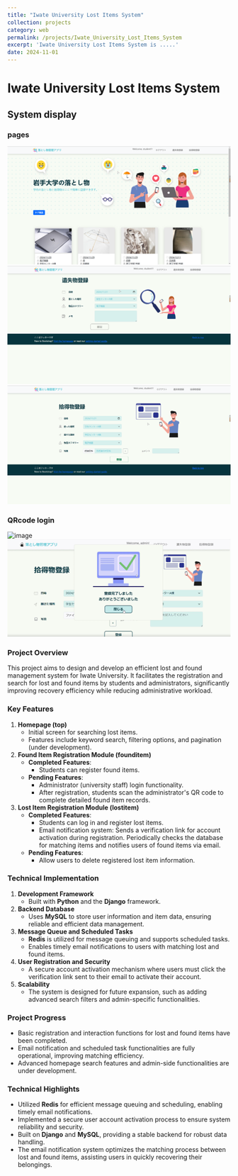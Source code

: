 ```yaml
---
title: "Iwate University Lost Items System"
collection: projects
category: web
permalink: /projects/Iwate_University_Lost_Items_System
excerpt: 'Iwate University Lost Items System is .....'
date: 2024-11-01
---
```


# Iwate University Lost Items System

## System display

### pages
![image](lost_items_images/home_page.png)
![image](lost_items_images/lost.png)
![image](lost_items_images/found.png)


### QRcode login
![image](lost_items_images/QRcode_scan_login.gif)
![image](lost_items_images/Scan_sussece.png)
### Project Overview

This project aims to design and develop an efficient lost and found management system for Iwate University. It facilitates the registration and search for lost and found items by students and administrators, significantly improving recovery efficiency while reducing administrative workload.

### Key Features

1. **Homepage (top)**
    - Initial screen for searching lost items.
    - Features include keyword search, filtering options, and pagination (under development).
2. **Found Item Registration Module (founditem)**
    - **Completed Features**:
        - Students can register found items.
    - **Pending Features**:
        - Administrator (university staff) login functionality.
        - After registration, students scan the administrator's QR code to complete detailed found item records.
3. **Lost Item Registration Module (lostitem)**
    - **Completed Features**:
        - Students can log in and register lost items.
        - Email notification system: Sends a verification link for account activation during registration. Periodically checks the database for matching items and notifies users of found items via email.
    - **Pending Features**:
        - Allow users to delete registered lost item information.

### Technical Implementation

1. **Development Framework**
    - Built with **Python** and the **Django** framework.
2. **Backend Database**
    - Uses **MySQL** to store user information and item data, ensuring reliable and efficient data management.
3. **Message Queue and Scheduled Tasks**
    - **Redis** is utilized for message queuing and supports scheduled tasks.
    - Enables timely email notifications to users with matching lost and found items.
4. **User Registration and Security**
    - A secure account activation mechanism where users must click the verification link sent to their email to activate their account.
5. **Scalability**
    - The system is designed for future expansion, such as adding advanced search filters and admin-specific functionalities.

### Project Progress

- Basic registration and interaction functions for lost and found items have been completed.
- Email notification and scheduled task functionalities are fully operational, improving matching efficiency.
- Advanced homepage search features and admin-side functionalities are under development.

### Technical Highlights

- Utilized **Redis** for efficient message queuing and scheduling, enabling timely email notifications.
- Implemented a secure user account activation process to ensure system reliability and security.
- Built on **Django** and **MySQL**, providing a stable backend for robust data handling.
- The email notification system optimizes the matching process between lost and found items, assisting users in quickly recovering their belongings.